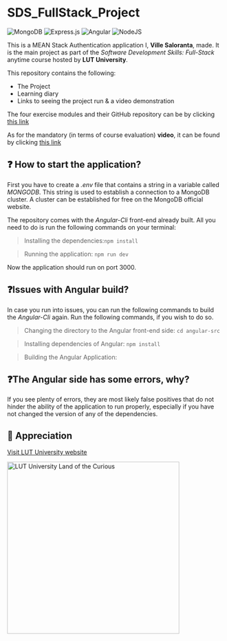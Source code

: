 # SDS_FullStack_Project

![MongoDB](https://img.shields.io/badge/MongoDB-%234ea94b.svg?style=for-the-badge&logo=mongodb&logoColor=white)
![Express.js](https://img.shields.io/badge/express.js-%23404d59.svg?style=for-the-badge&logo=express&logoColor=%2361DAFB)
![Angular](https://img.shields.io/badge/angular-%23DD0031.svg?style=for-the-badge&logo=angular&logoColor=white)
![NodeJS](https://img.shields.io/badge/node.js-6DA55F?style=for-the-badge&logo=node.js&logoColor=white)


This is a MEAN Stack Authentication application I, **Ville Saloranta**, made. It is the main project as part of the *Software Development Skills: Full-Stack* anytime course hosted by **LUT University**. 

This repository contains the following:
* The Project
* Learning diary 
* Links to seeing the project run & a video demonstration

The four exercise modules and their GitHub repository can be by clicking [this link](https://github.com/CaptainCluster/SoftwareDevSkills_FullStack_Modules)

As for the mandatory (in terms of course evaluation) **video**, it can be found by clicking [this link](https://youtu.be/b_UM34K0NPs?si=KZb30_LFWpOyI4mI)

❓ How to start the application?
---
First you have to create a *.env* file that contains a string in a variable called *MONGODB*. This string is used to establish a connection to a MongoDB cluster. A cluster can be established for free
on the MongoDB official website.

The repository comes with the *Angular-Cli* front-end already built. All you need to do is run the
following commands on your terminal:

> Installing the dependencies:`npm install`

> Running the application: `npm run dev`

Now the application should run on port 3000.

❓Issues with Angular build?
---
In case you run into issues, you can run the following commands to build the *Angular-Cli* again.
Run the following commands, if you wish to do so.

> Changing the directory to the Angular front-end side: `cd angular-src`

> Installing dependencies of Angular: `npm install`

> Building the Angular Application: 

❓The Angular side has some errors, why?
---
If you see plenty of errors, they are most likely false positives that do not hinder the ability of 
the application to run properly, especially if you have not changed the version of any of the 
dependencies.

🙏 Appreciation
---
[Visit LUT University website](https://www.lut.fi/en)

<img src="https://github.com/CaptainCluster/ArtistDatabase/assets/121576355/bbf5afeb-487c-4684-9f86-9fc2fd787d7e" alt="LUT University Land of the Curious" style="width: 400px;">